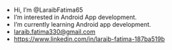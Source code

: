 - Hi, I’m @LaraibFatima65
- I’m interested in Android App development.
- I’m currently learning Android app development.
- laraib.fatima330@gmail.com
- https://www.linkedin.com/in/laraib-fatima-187ba519b 

<!---
LaraibFatima65/LaraibFatima65 is a ✨ special ✨ repository because its `README.md` (this file) appears on your GitHub profile.
You can click the Preview link to take a look at your changes.
--->
